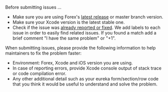 Before submitting issues ...

- Make sure you are using Forex's [latest release](https://github.com/jingx23/forex/releases) or master branch version.
- Make sure your Xcode version is the latest stable one.
- Check if the issue was [already reported or fixed](https://github.com/jingx23/forex/issues?utf8=%E2%9C%93&q=is%3Aissue). We add labels to each issue in order to easily find related issues. If you found a match add a brief comment "I have the same problem" or "+1".

When submitting issues, please provide the following information to help maintainers to fix the problem faster:

- Environment: Forex, Xcode and iOS version you are using.
- In case of reporting errors, provide Xcode console output of stack trace or code compilation error.
- Any other additional detail such as your eureka form/section/row code that you think it would be useful to understand and solve the problem.
